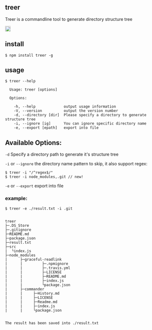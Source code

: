 ## treer ##
Treer is a commandline tool to generate directory structure tree

<a href="https://badge.fury.io/js/treer"><img src="https://badge.fury.io/js/treer.svg" alt="npm version" height="18"></a>

## install ##

```
$ npm install treer -g
```

## usage ##

```
$ treer --help

  Usage: treer [options]

  Options:

    -h, --help             output usage information
    -V, --version          output the version number
    -d, --directory [dir]  Please specify a directory to generate structure tree
    -i, --ignore [ig]      You can ignore specific directory name
    -e, --export [epath]   export into file
```

## Available Options: ##
`-d` Specify a directory path to generate it's structure tree

`-i` or `--ignore` the directory name pattern to skip, it also support regex:

```
$ treer -i "/^regex$/"
$ treer -i node_modules,.git // new!
```

`-e` or `--export` export into file

### example: ###
```
$ treer -e ./result.txt -i .git


treer
├─.DS_Store
├─.gitignore
├─README.md
├─package.json
├─result.txt
├─src
|  └index.js
├─node_modules
|      ├─graceful-readlink
|      |         ├─.npmignore
|      |         ├─.travis.yml
|      |         ├─LICENSE
|      |         ├─README.md
|      |         ├─index.js
|      |         └package.json
|      ├─commander
|      |     ├─History.md
|      |     ├─LICENSE
|      |     ├─Readme.md
|      |     ├─index.js
|      |     └package.json


The result has been saved into ./result.txt
```


